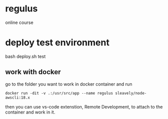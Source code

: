 # regulus
online course

# deploy test environment
bash deploy.sh test

## work with docker
go to the folder you want to work in docker container and run
```
docker run -dit -v .:/usr/src/app --name regulus sleavely/node-awscli:18.x
```
then you can use vs-code extenstion, Remote Development, to attach to the container and work in it.